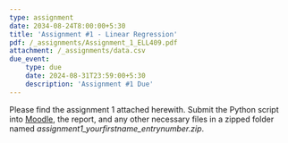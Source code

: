 ```yaml
---
type: assignment
date: 2034-08-24T8:00:00+5:30
title: 'Assignment #1 - Linear Regression'
pdf: /_assignments/Assignment_1_ELL409.pdf
attachment: /_assignments/data.csv
due_event: 
    type: due
    date: 2024-08-31T23:59:00+5:30
    description: 'Assignment #1 Due'
---
```

Please find the assignment 1 attached herewith.
Submit the Python script into [Moodle](https://moodle.iitd.ac.in/mod/assign/view.php?id=122628), the report, and any other necessary files in a zipped folder named *assignment1_yourfirstname_entrynumber.zip*.
